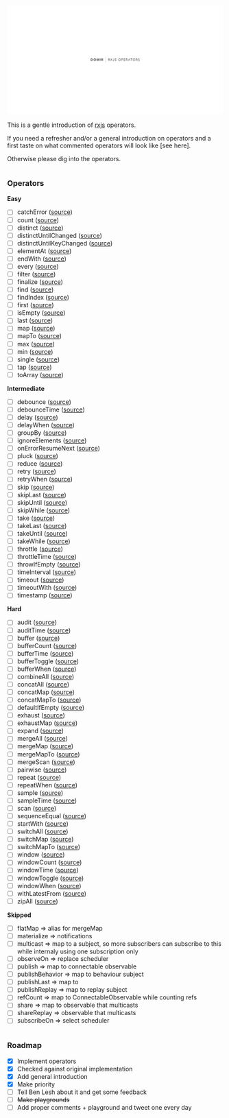 ![Cover image](./cover.png)

This is a gentle introduction of [rxjs](https://rxjs-dev.firebaseapp.com/) operators.

If you need a refresher and/or a general introduction on operators and a first taste on what commented operators will look like [see here].

Otherwise please dig into the operators.

## <sub>Operators</sub>

**Easy**

- [ ] catchError ([source](https://rxjs-dev.firebaseapp.com/api/operators/catchError))
- [ ] count ([source](https://rxjs-dev.firebaseapp.com/api/operators/count))
- [ ] distinct ([source](https://rxjs-dev.firebaseapp.com/api/operators/distinct))
- [ ] distinctUntilChanged ([source](https://rxjs-dev.firebaseapp.com/api/operators/distinctUntilChanged))
- [ ] distinctUntilKeyChanged ([source](https://rxjs-dev.firebaseapp.com/api/operators/distinctUntilKeyChanged))
- [ ] elementAt ([source](https://rxjs-dev.firebaseapp.com/api/operators/elementAt))
- [ ] endWith ([source](https://rxjs-dev.firebaseapp.com/api/operators/endWith))
- [ ] every ([source](https://rxjs-dev.firebaseapp.com/api/operators/every))
- [ ] filter ([source](https://rxjs-dev.firebaseapp.com/api/operators/filter))
- [ ] finalize ([source](https://rxjs-dev.firebaseapp.com/api/operators/finalize))
- [ ] find ([source](https://rxjs-dev.firebaseapp.com/api/operators/find))
- [ ] findIndex ([source](https://rxjs-dev.firebaseapp.com/api/operators/findIndex))
- [ ] first ([source](https://rxjs-dev.firebaseapp.com/api/operators/first))
- [ ] isEmpty ([source](https://rxjs-dev.firebaseapp.com/api/operators/isEmpty))
- [ ] last ([source](https://rxjs-dev.firebaseapp.com/api/operators/last))
- [ ] map ([source](https://rxjs-dev.firebaseapp.com/api/operators/map))
- [ ] mapTo ([source](https://rxjs-dev.firebaseapp.com/api/operators/mapTo))
- [ ] max ([source](https://rxjs-dev.firebaseapp.com/api/operators/max))
- [ ] min ([source](https://rxjs-dev.firebaseapp.com/api/operators/min))
- [ ] single ([source](https://rxjs-dev.firebaseapp.com/api/operators/single))
- [ ] tap ([source](https://rxjs-dev.firebaseapp.com/api/operators/tap))
- [ ] toArray ([source](https://rxjs-dev.firebaseapp.com/api/operators/toArray))

**Intermediate**

- [ ] debounce ([source](https://rxjs-dev.firebaseapp.com/api/operators/debounce))
- [ ] debounceTime ([source](https://rxjs-dev.firebaseapp.com/api/operators/debounceTime))
- [ ] delay ([source](https://rxjs-dev.firebaseapp.com/api/operators/delay))
- [ ] delayWhen ([source](https://rxjs-dev.firebaseapp.com/api/operators/delayWhen))
- [ ] groupBy ([source](https://rxjs-dev.firebaseapp.com/api/operators/groupBy))
- [ ] ignoreElements ([source](https://rxjs-dev.firebaseapp.com/api/operators/ignoreElements))
- [ ] onErrorResumeNext ([source](https://rxjs-dev.firebaseapp.com/api/operators/onErrorResumeNext))
- [ ] pluck ([source](https://rxjs-dev.firebaseapp.com/api/operators/pluck))
- [ ] reduce ([source](https://rxjs-dev.firebaseapp.com/api/operators/reduce))
- [ ] retry ([source](https://rxjs-dev.firebaseapp.com/api/operators/retry))
- [ ] retryWhen ([source](https://rxjs-dev.firebaseapp.com/api/operators/retryWhen))
- [ ] skip ([source](https://rxjs-dev.firebaseapp.com/api/operators/skip))
- [ ] skipLast ([source](https://rxjs-dev.firebaseapp.com/api/operators/skipLast))
- [ ] skipUntil ([source](https://rxjs-dev.firebaseapp.com/api/operators/skipUntil))
- [ ] skipWhile ([source](https://rxjs-dev.firebaseapp.com/api/operators/skipWhile))
- [ ] take ([source](https://rxjs-dev.firebaseapp.com/api/operators/take))
- [ ] takeLast ([source](https://rxjs-dev.firebaseapp.com/api/operators/takeLast))
- [ ] takeUntil ([source](https://rxjs-dev.firebaseapp.com/api/operators/takeUntil))
- [ ] takeWhile ([source](https://rxjs-dev.firebaseapp.com/api/operators/takeWhile))
- [ ] throttle ([source](https://rxjs-dev.firebaseapp.com/api/operators/throttle))
- [ ] throttleTime ([source](https://rxjs-dev.firebaseapp.com/api/operators/throttleTime))
- [ ] throwIfEmpty ([source](https://rxjs-dev.firebaseapp.com/api/operators/throwIfEmpty))
- [ ] timeInterval ([source](https://rxjs-dev.firebaseapp.com/api/operators/timeInterval))
- [ ] timeout ([source](https://rxjs-dev.firebaseapp.com/api/operators/timeout))
- [ ] timeoutWith ([source](https://rxjs-dev.firebaseapp.com/api/operators/timeoutWith))
- [ ] timestamp ([source](https://rxjs-dev.firebaseapp.com/api/operators/timestamp))

**Hard**

- [ ] audit ([source](https://rxjs-dev.firebaseapp.com/api/operators/audit))
- [ ] auditTime ([source](https://rxjs-dev.firebaseapp.com/api/operators/auditTime))
- [ ] buffer ([source](https://rxjs-dev.firebaseapp.com/api/operators/buffer))
- [ ] bufferCount ([source](https://rxjs-dev.firebaseapp.com/api/operators/bufferCount))
- [ ] bufferTime ([source](https://rxjs-dev.firebaseapp.com/api/operators/bufferTime))
- [ ] bufferToggle ([source](https://rxjs-dev.firebaseapp.com/api/operators/bufferToggle))
- [ ] bufferWhen ([source](https://rxjs-dev.firebaseapp.com/api/operators/bufferWhen))
- [ ] combineAll ([source](https://rxjs-dev.firebaseapp.com/api/operators/combineAll))
- [ ] concatAll ([source](https://rxjs-dev.firebaseapp.com/api/operators/concatAll))
- [ ] concatMap ([source](https://rxjs-dev.firebaseapp.com/api/operators/concatMap))
- [ ] concatMapTo ([source](https://rxjs-dev.firebaseapp.com/api/operators/concatMapTo))
- [ ] defaultIfEmpty ([source](https://rxjs-dev.firebaseapp.com/api/operators/defaultIfEmpty))
- [ ] exhaust ([source](https://rxjs-dev.firebaseapp.com/api/operators/exhaust))
- [ ] exhaustMap ([source](https://rxjs-dev.firebaseapp.com/api/operators/exhaustMap))
- [ ] expand ([source](https://rxjs-dev.firebaseapp.com/api/operators/expand))
- [ ] mergeAll ([source](https://rxjs-dev.firebaseapp.com/api/operators/mergeAll))
- [ ] mergeMap ([source](https://rxjs-dev.firebaseapp.com/api/operators/mergeMap))
- [ ] mergeMapTo ([source](https://rxjs-dev.firebaseapp.com/api/operators/mergeMapTo))
- [ ] mergeScan ([source](https://rxjs-dev.firebaseapp.com/api/operators/mergeScan))
- [ ] pairwise ([source](https://rxjs-dev.firebaseapp.com/api/operators/pairwise))
- [ ] repeat ([source](https://rxjs-dev.firebaseapp.com/api/operators/repeat))
- [ ] repeatWhen ([source](https://rxjs-dev.firebaseapp.com/api/operators/repeatWhen))
- [ ] sample ([source](https://rxjs-dev.firebaseapp.com/api/operators/sample))
- [ ] sampleTime ([source](https://rxjs-dev.firebaseapp.com/api/operators/sampleTime))
- [ ] scan ([source](https://rxjs-dev.firebaseapp.com/api/operators/scan))
- [ ] sequenceEqual ([source](https://rxjs-dev.firebaseapp.com/api/operators/sequenceEqual))
- [ ] startWith ([source](https://rxjs-dev.firebaseapp.com/api/operators/startWith))
- [ ] switchAll ([source](https://rxjs-dev.firebaseapp.com/api/operators/switchAll))
- [ ] switchMap ([source](https://rxjs-dev.firebaseapp.com/api/operators/switchMap))
- [ ] switchMapTo ([source](https://rxjs-dev.firebaseapp.com/api/operators/switchMapTo))
- [ ] window ([source](https://rxjs-dev.firebaseapp.com/api/operators/window))
- [ ] windowCount ([source](https://rxjs-dev.firebaseapp.com/api/operators/windowCount))
- [ ] windowTime ([source](https://rxjs-dev.firebaseapp.com/api/operators/windowTime))
- [ ] windowToggle ([source](https://rxjs-dev.firebaseapp.com/api/operators/windowToggle))
- [ ] windowWhen ([source](https://rxjs-dev.firebaseapp.com/api/operators/windowWhen))
- [ ] withLatestFrom ([source](https://rxjs-dev.firebaseapp.com/api/operators/withLatestFrom))
- [ ] zipAll ([source](https://rxjs-dev.firebaseapp.com/api/operators/zipAll))

**Skipped**

- [ ] flatMap => alias for mergeMap
- [ ] materialize => notifications
- [ ] multicast => map to a subject, so more subscribers can subscribe to this while internaly using one subscription only
- [ ] observeOn => replace scheduler
- [ ] publish => map to connectable observable
- [ ] publishBehavior => map to behaviour subject
- [ ] publishLast => map to
- [ ] publishReplay => map to replay subject
- [ ] refCount => map to ConnectableObservable while counting refs
- [ ] share => map to observable that multicasts
- [ ] shareReplay => observable that multicasts
- [ ] subscribeOn => select scheduler

## <sub>Roadmap</sub>

- [x] Implement operators
- [x] Checked against original implementation
- [x] Add general introduction
- [x] Make priority
- [ ] Tell Ben Lesh about it and get some feedback
- [ ] ~~Make playgrounds~~
- [ ] Add proper comments + playground and tweet one every day

